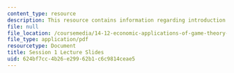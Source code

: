 ```yaml
---
content_type: resource
description: This resource contains information regarding introduction.
file: null
file_location: /coursemedia/14-12-economic-applications-of-game-theory-fall-2012/624bf7cc4b26e29962b1c6c9814ceae5_MIT14_12F12_Slides1.pdf
file_type: application/pdf
resourcetype: Document
title: Session 1 Lecture Slides
uid: 624bf7cc-4b26-e299-62b1-c6c9814ceae5
---
```

